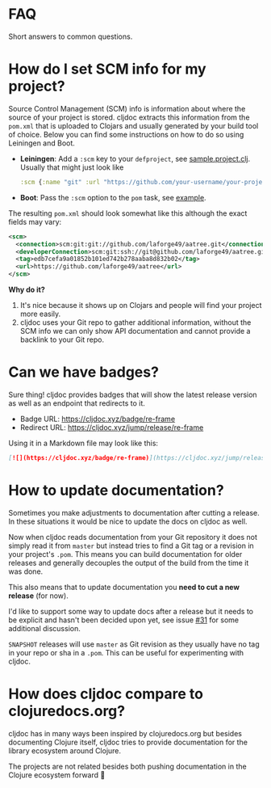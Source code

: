 # FAQ

Short answers to common questions.

# How do I set SCM info for my project?

Source Control Management (SCM) info is information about where the source of your project is stored. cljdoc extracts this information from the `pom.xml` that is uploaded to Clojars and usually generated by your build tool of choice. Below you can find some instructions on how to do so using Leiningen and Boot.

- **Leiningen**: Add a `:scm` key to your `defproject`, see [sample.project.clj](https://github.com/technomancy/leiningen/blob/master/sample.project.clj#L476). Usually that might just look like

    ```clojure
    :scm {:name "git" :url "https://github.com/your-username/your-project"}
    ```

- **Boot**: Pass the `:scm` option to the `pom` task, see [example](https://github.com/martinklepsch/derivatives/blob/f9cc6be8eeaf21513641cb09d5a466e34ecdd565/build.boot#L18-L23).

The resulting `pom.xml` should look somewhat like this although the exact fields may vary:

```xml
<scm>
  <connection>scm:git:git://github.com/laforge49/aatree.git</connection>
  <developerConnection>scm:git:ssh://git@github.com/laforge49/aatree.git</developerConnection>
  <tag>edb7cefa9a01852b101ed742b278aaba8d832b02</tag>
  <url>https://github.com/laforge49/aatree</url>
</scm>
```

**Why do it?**

1. It's nice because it shows up on Clojars and people will find your project more easily.
2. cljdoc uses your Git repo to gather additional information, without the SCM info we can only show API documentation and cannot provide a backlink to your Git repo.

# Can we have badges?

Sure thing! cljdoc provides badges that will show the latest release
version as well as an endpoint that redirects to it.

- Badge URL: https://cljdoc.xyz/badge/re-frame
- Redirect URL: https://cljdoc.xyz/jump/release/re-frame

Using it in a Markdown file may look like this:

```markdown
[![](https://cljdoc.xyz/badge/re-frame)](https://cljdoc.xyz/jump/release/re-frame)
```

# How to update documentation?

Sometimes you make adjustments to documentation after cutting a release. 
In these situations it would be nice to update the docs on cljdoc as well.

Now when cljdoc reads documentation from your Git repository it does not
simply read it from `master` but instead tries to find a Git tag or a revision
in your project's `.pom`. This means you can build documentation for older releases
and generally decouples the output of the build from the time it was done.

This also means that to update documentation you **need to cut a new release** (for now).

I'd like to support some way to update docs after a release but it needs to be explicit
and hasn't been decided upon yet, see issue [#31](https://github.com/martinklepsch/cljdoc/issues/31)
for some additional discussion.

`SNAPSHOT` releases will use `master` as Git revision as they usually have no tag
in your repo or sha in a `.pom`. This can be useful for experimenting with cljdoc.

# How does cljdoc compare to clojuredocs.org?

cljdoc has in many ways been inspired by clojuredocs.org but besides
documenting Clojure itself, cljdoc tries to provide documentation for
the library ecosystem around Clojure.

The projects are not related besides both pushing documentation in the
Clojure ecosystem forward :hugs:

